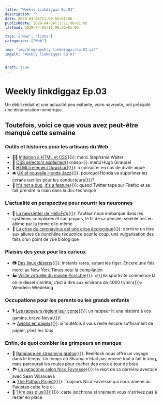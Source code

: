 ```yaml
---
title: "Weekly Linkdiggaz Ep.03"
description: ""
date: 2020-04-05T11:09:56+01:00
publishdate: 2020-04-04T11:21:00+01:00
lastmod: 2020-04-05T11:09:56+01:00

tags: ["www", "links"]
categories: ["Web"]

img: "img/blog/weekly-linkdiggaz/ep-02.gif"
imgalt: "Weekly linkdiggaz Ep.03"


draft: true
---
```


# Weekly linkdiggaz Ep.03

Un débit réduit et une actualité peu exitante, voire navrante, ont précipité une distanciation numérique.

## Toutefois, voici ce que vous avez peut-être manqué cette semaine

### Outils et histoires pour les artisans du Web

- 👩‍🏫 [Initiation à HTML et CSS](https://stephaniewalter.design/fr/blog/cours-initiation-html-css/){{<nbsp>}}: merci Stéphanie Walter
- 🔎 [CSS selectors explained](https://hugogiraudel.github.io/selectors-explained/?){{<nbsp>}}: merci Hugo Giraudel
- 🧱 [HTML5 element flowchart](https://twitter.com/housecor/status/1243625787426844672){{<nbsp>}}: à consulter en cas de divite aiguë
- 🚘 [UX et nouvelle Honda Jazz](https://www.autocar.co.uk/car-news/motor-shows-geneva-motor-show/honda-bucks-industry-trend-removing-touchscreen-controls){{<nbsp>}}: pourquoi Honda va supprimer les écrans tactiles pour les conducteurs{{<nbsp>}}?
- 📂 [It's not a bug, it's a feature](https://twitter.com/PofMagicfingers/status/1245870805038141444){{<nbsp>}}: quand Twitter tape sur Firefox et se fait prendre la main dans la doc technique

### L'actualité en perspective pour nourrir les neuronnes

- 🧩 [La newsletter de HelloFdp](https://hellofdp.substack.com/p/newsletter-n6-){{<nbsp>}}: l'auteur nous embarque dans les systèmes complexes et son propos, le fil de sa pensée, semble mis en abime par la forme elle-même
- 🌿 [La crise du coronavirus est une crise écologique](http://www.humanite-biodiversite.fr/article/la-crise-du-coronavirus-est-une-crise-ecologique){{<nbsp>}}: derrière un titre aux allures de punchline réductrice pour le coup, une vulgarisation des faits d'un point de vue biologique

### Plaisirs des yeux pour les curieux

- 📷 [Des lieux déserts](https://www.nytimes.com/interactive/2020/03/23/world/coronavirus-great-empty.html){{<nbsp>}}: Instants rares, autant les figer. Encore une fois merci au New York Times pour la compilation 
- 🏭 [Visite virtuelle du musée Porsche](https://www.porsche.com/all/transitional/museum/kugelpanoramen/Tour_Porsche_high_res/Museumstour_hr_en.html){{<nbsp>}}: «{{<nbsp>}}la sportivité commence là où le diesel s’arrête, c’est à dire aux environs de 4000 tr/min{{<nbsp>}}» Wendelin Wiedeking

### Occupations pour les parents ou les grands enfants

- 🎙️ [Les rappeurs règlent leur conte](https://www.youtube.com/watch?v=DkND3Pnbmos){{<nbsp>}}: un rappeur lit une histoire à vos gamins, bravo Nova{{<nbsp>}}!
- ✈️ [Avions en papier](https://foldnfly.com/index.html#/1-1-1-1-1-1-1-1-2){{<nbsp>}}: si toutefois il vous reste encore suffisament de papier, pliez les tous

### Enfin, de quoi combler les grimpeurs en manque

- 🧗 [Rampage en streaming gratos](https://www.youtube.com/watch?v=Cqe_w2JTlKM&t=478s){{<nbsp>}}: ReelRock nous offre un voyage dans le temps. Un temps où Sharma n'était pas encore tout à fait le king, mais parcourait les routes pour cocher des croix à tour de bras
- 🏞️ [La patagonie selon Nico Favresse](https://www.montagnes-magazine.com/actus-patagonie-les-belges-frite){{<nbsp>}}: le récit de sa dernière aventure avec Sean Villanueva
- ⛰️ [The Pathan Project](https://www.youtube.com/watch?v=jCjGFiftth0){{<nbsp>}}: Toujours Nico Favresse qui nous amène au Pakistan cette fois ci
- 🧭 [1 km pas plus{{<nbsp>}}!](https://maps.openrouteservice.org/reach?n1=44.340714&n2=1.208111&n3=14&a=44.340399,1.208382&b=1a&i=1&j1=1&j2=1&k1=fr&k2=km){{<nbsp>}}: carte isochrone si vraiment vous n'arrivez pas à rester en place
